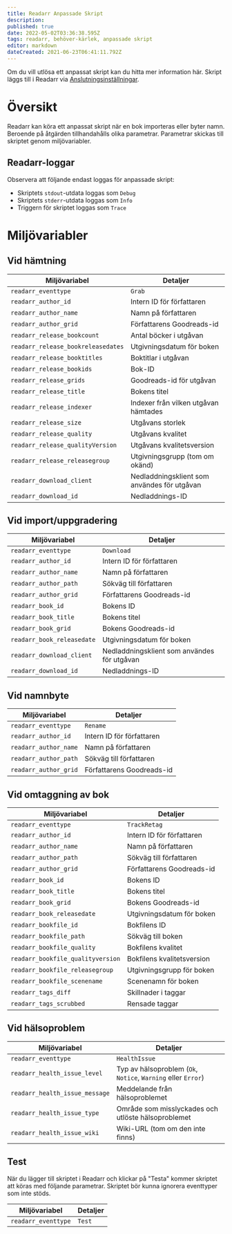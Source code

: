 ```yaml
---
title: Readarr Anpassade Skript
description: 
published: true
date: 2022-05-02T03:36:38.595Z
tags: readarr, behöver-kärlek, anpassade skript
editor: markdown
dateCreated: 2021-06-23T06:41:11.792Z
---
```


Om du vill utlösa ett anpassat skript kan du hitta mer information här. Skript läggs till i Readarr via [Anslutningsinställningar](/readarr/settings#connections).

# Översikt

Readarr kan köra ett anpassat skript när en bok importeras eller byter namn. Beroende på åtgärden tillhandahålls olika parametrar. Parametrar skickas till skriptet genom miljövariabler.

## Readarr-loggar

Observera att följande endast loggas för anpassade skript:

- Skriptets `stdout`-utdata loggas som `Debug`
- Skriptets `stderr`-utdata loggas som `Info`
- Triggern för skriptet loggas som `Trace`

# Miljövariabler

## Vid hämtning

| Miljövariabel                   | Detaljer                                    |
| ------------------------------ | ------------------------------------------- |
| `readarr_eventtype`            | `Grab`                                      |
| `readarr_author_id`            | Intern ID för författaren                   |
| `readarr_author_name`          | Namn på författaren                         |
| `readarr_author_grid`          | Författarens Goodreads-id                   |
| `readarr_release_bookcount`    | Antal böcker i utgåvan                      |
| `readarr_release_bookreleasedates` | Utgivningsdatum för boken               |
| `readarr_release_booktitles`   | Boktitlar i utgåvan                         |
| `readarr_release_bookids`      | Bok-ID                                      |
| `readarr_release_grids`        | Goodreads-id för utgåvan                    |
| `readarr_release_title`        | Bokens titel                                |
| `readarr_release_indexer`      | Indexer från vilken utgåvan hämtades        |
| `readarr_release_size`         | Utgåvans storlek                            |
| `readarr_release_quality`      | Utgåvans kvalitet                           |
| `readarr_release_qualityVersion` | Utgåvans kvalitetsversion                |
| `readarr_release_releasegroup` | Utgivningsgrupp (tom om okänd)              |
| `readarr_download_client`      | Nedladdningsklient som användes för utgåvan |
| `readarr_download_id`          | Nedladdnings-ID                             |

## Vid import/uppgradering

| Miljövariabel         | Detaljer                                    |
| --------------------- | ------------------------------------------- |
| `readarr_eventtype`  | `Download`                                  |
| `readarr_author_id`  | Intern ID för författaren                   |
| `readarr_author_name` | Namn på författaren                         |
| `readarr_author_path` | Sökväg till författaren                     |
| `readarr_author_grid` | Författarens Goodreads-id                   |
| `readarr_book_id`     | Bokens ID                                   |
| `readarr_book_title`  | Bokens titel                                |
| `readarr_book_grid`   | Bokens Goodreads-id                         |
| `readarr_book_releasedate` | Utgivningsdatum för boken               |
| `readarr_download_client` | Nedladdningsklient som användes för utgåvan |
| `readarr_download_id` | Nedladdnings-ID                             |

## Vid namnbyte

| Miljövariabel     | Detaljer                   |
| ----------------- | ------------------------- |
| `readarr_eventtype` | `Rename`                  |
| `readarr_author_id` | Intern ID för författaren |
| `readarr_author_name` | Namn på författaren        |
| `readarr_author_path` | Sökväg till författaren    |
| `readarr_author_grid` | Författarens Goodreads-id  |

## Vid omtaggning av bok

| Miljövariabel                | Detaljer                   |
| --------------------------- | ------------------------- |
| `readarr_eventtype`         | `TrackRetag`              |
| `readarr_author_id`         | Intern ID för författaren |
| `readarr_author_name`       | Namn på författaren        |
| `readarr_author_path`       | Sökväg till författaren    |
| `readarr_author_grid`       | Författarens Goodreads-id  |
| `readarr_book_id`           | Bokens ID                 |
| `readarr_book_title`        | Bokens titel              |
| `readarr_book_grid`         | Bokens Goodreads-id       |
| `readarr_book_releasedate`  | Utgivningsdatum för boken |
| `readarr_bookfile_id`       | Bokfilens ID              |
| `readarr_bookfile_path`     | Sökväg till boken         |
| `readarr_bookfile_quality`  | Bokfilens kvalitet        |
| `readarr_bookfile_qualityversion` | Bokfilens kvalitetsversion |
| `readarr_bookfile_releasegroup` | Utgivningsgrupp för boken |
| `readarr_bookfile_scenename` | Scenenamn för boken       |
| `readarr_tags_diff`         | Skillnader i taggar       |
| `readarr_tags_scrubbed`     | Rensade taggar            |

## Vid hälsoproblem

| Miljövariabel                | Detaljer                                                      |
| --------------------------- | ------------------------------------------------------------ |
| `readarr_eventtype`         | `HealthIssue`                                                |
| `readarr_health_issue_level` | Typ av hälsoproblem (`Ok`, `Notice`, `Warning` eller `Error`) |
| `readarr_health_issue_message` | Meddelande från hälsoproblemet                              |
| `readarr_health_issue_type` | Område som misslyckades och utlöste hälsoproblemet            |
| `readarr_health_issue_wiki` | Wiki-URL (tom om den inte finns)                             |

## Test

När du lägger till skriptet i Readarr och klickar på "Testa" kommer skriptet att köras med följande parametrar. Skriptet bör kunna ignorera eventtyper som inte stöds.

| Miljövariabel | Detaljer |
| -------------------- | ------- |
| `readarr_eventtype`  | `Test`  |